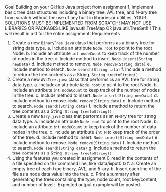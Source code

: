 Goal
Building on your GitHub Java project from assignment 1, implement basic tree data structures
including a binary tree, AVL tree, and N-ary tree from scratch without the use of any built in
libraries or utilities.
YOUR SOLUTIONS MUST BE IMPLEMENTED FROM SCRATCH! MAY NOT USE LIBRARIES
OR PACKAGES LIKE java.util.TreeMap OR java.util.TreeSet!!!! This will result in a 0 for the
entire assignment!
Requirements
1. Create a new `BinaryTree.java` class that performs as a binary tree for string data type.
a. Include an attribute `Node root` to point to the root Node.
b. Include an attribute `int nodeCount` to keep track of the number of nodes in the
tree.
c. Include method to insert. `Node insert(String newData)`
d. Include method to remove. `Node remove(String data)`
e. Include method to search. `Node search(String data)`
f. Include a method to return the tree contents as a String. `String treetoString()`
2. Create a new `AVLTree.java` class that performs as an AVL tree for string data type.
a. Include an attribute `Node root` to point to the root Node.
b. Include an attribute `int nodeCount` to keep track of the number of nodes in the
tree.
c. Include method to insert. `Node insert(String newData)`
d. Include method to remove. `Node remove(String data)`
e. Include method to search. `Node search(String data)`
f. Include a method to return the tree contents as a String. `String treetoString()`
3. Create a new `Nary.java` class that performs as an N-ary tree for string data type.
a. Include an attribute `Node root` to point to the root Node.
b. Include an attribute `int nodeCount` to keep track of the number of data nodes in
the tree.
c. Include an attribute `int M` to keep track of the order of the tree.
d. Include method to insert. `Node insert(String newData)`
e. Include method to remove. `Node remove(String data)`
f. Include method to search. `Node search(String data)`
g. Include a method to return the tree contents as a String. `String treetoString()`
4. Using the features you created in assignment 0, read in the contents of a file specified
on the command line, like ‘data/input0.txt’.
a. Create an empty tree of each type binary, AVL, and 5-ary.
b. Insert each line of the file as a node data value into the tree.
c. Print a summary after generating the trees containing the type, node count, root
key/content, and number of levels. Expected output example will be posted.
